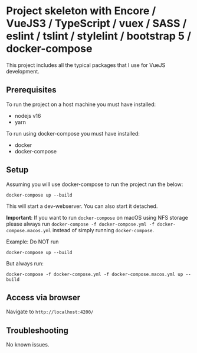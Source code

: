 # Project skeleton with Encore / VueJS3 / TypeScript / vuex / SASS / eslint / tslint / stylelint / bootstrap 5 / docker-compose

This project includes all the typical packages that I use for VueJS development.

## Prerequisites

To run the project on a host machine you must have installed:

- nodejs v16
- yarn

To run using docker-compose you must have installed:

- docker
- docker-compose

## Setup

Assuming you will use docker-compose to run the project run the below:

```shell
docker-compose up --build
```

This will start a dev-webserver. You can also start it detached.

**Important**: If you want to run `docker-compose` on macOS using NFS storage please always
run `docker-compose -f docker-compose.yml -f docker-compose.macos.yml` instead of simply running `docker-compose`.

Example:
Do NOT run

```shell
docker-compose up --build
```

But always run:

```shell
docker-compose -f docker-compose.yml -f docker-compose.macos.yml up --build
```

## Access via browser
Navigate to `http://localhost:4200/`

## Troubleshooting

No known issues.
